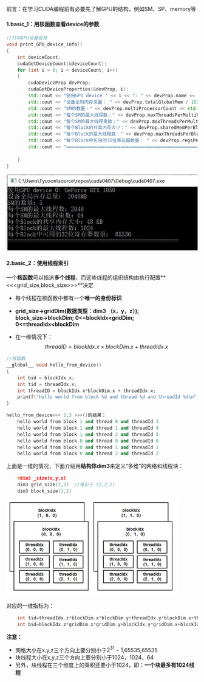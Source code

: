 前言：在学习CUDA编程前有必要先了解GPU的结构，例如SM、SP、memory等

#### 1.basic_1：用核函数查看device的参数

```c++
//打印GPU设备信息
void print_GPU_device_info()
{
	int deviceCount;
	cudaGetDeviceCount(&deviceCount);
	for (int i = 0; i < deviceCount; i++)
	{
		cudaDeviceProp devProp;
		cudaGetDeviceProperties(&devProp, i);
		std::cout << "使用GPU device " << i << ": " << devProp.name << std::endl;
		std::cout << "设备全局内存总量： " << devProp.totalGlobalMem / 1024 / 1024 << "MB" << std::endl;
		std::cout << "SM的数量：" << devProp.multiProcessorCount << std::endl;
		std::cout << "每个SM的最大线程数：" << devProp.maxThreadsPerMultiProcessor << std::endl;
		std::cout << "每个SM的最大线程束数：" << devProp.maxThreadsPerMultiProcessor / 32 << std::endl;
		std::cout << "每个Block的共享内存大小：" << devProp.sharedMemPerBlock / 1024.0 << " KB" << std::endl;
		std::cout << "每个Block的最大线程数：" << devProp.maxThreadsPerBlock << std::endl;
		std::cout << "每个Block中可用的32位寄存器数量： " << devProp.regsPerBlock << std::endl;
		std::cout << "======================================================" << std::endl;

	}
}
```

![basic_1](.\picture\basic_1.JPG)

#### 2.basic_2：使用线程索引

一个**核函数**可以指派**多个线程**，而这些线程的组织结构由执行配置**<<<grid_size,block_size>>>**决定

- 每个线程在核函数中都有一个**唯一的身份标识**

- **grid_size→gridDim(数据类型：dim3 （x，y，z）); block_size→blockDim; 0<=blockIdx<gridDim; 0<=threadIdx<blockDim**

- 在一维情况下：
  $$
  threadID=blockIdx.x\times blockDim.x+threadIdx.x
  $$

```c++
//核函数 
__global__ void hello_from_device()
{
	int bid = blockIdx.x;
	int tid = threadIdx.x;
	int threadID = blockIdx.x*blockDim.x + threadIdx.x;
	printf("hello world from block %d and thread %d and threadId %d\n", bid, tid,threadID);
}
```

  ```C++
  hello_from_device<<< 2,3 >>>()的结果：
      hello world from block 1 and thread 0 and threadId 3
      hello world from block 1 and thread 1 and threadId 4
      hello world from block 1 and thread 2 and threadId 5
      hello world from block 0 and thread 0 and threadId 0
      hello world from block 0 and thread 1 and threadId 1
      hello world from block 0 and thread 2 and threadId 2
  ```

  上面是一维的情况，下面介绍用**结构体dim3**来定义“多维”的网络和线程块：

```c++
	#dim3 _size(x,y,z)
	dim3 grid_size(2,2)  //等价于 (2,2,1)
	dim3 block_size(3,2)
```

<img src=".\picture\basic_2_1.JPG" alt="basic_2_1" style="zoom: 67%;" />

对应的一维指标为：

```c++
	int tid=threadIdx.z*blockDim.x*blockDim.y+threadIdx.y*blockDim.x+threadIdx.x
	int bid=blockIdx.z*gridDim.x*gridDim.y+blockIdx.y*gridDim.x+blockIdx.x
```

**注意：**

- 网格大小在x,y,z三个方向上要分别小于$2^{31}-1$,65535,65535
- 块线程大小在x,y,z三个方向上要分别小于1024，1024，64
- 另外，块线程在三个维度上的乘积还要小于1024，即：**一个块最多有1024线程**